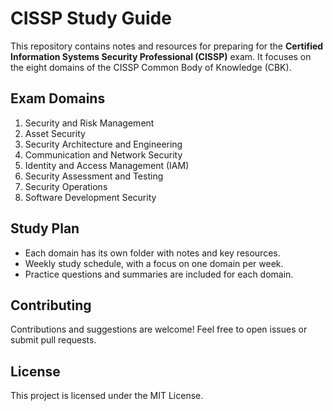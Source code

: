 # CISSP Study Guide

This repository contains notes and resources for preparing for the **Certified Information Systems Security Professional (CISSP)** exam. It focuses on the eight domains of the CISSP Common Body of Knowledge (CBK).

## Exam Domains

1. Security and Risk Management
2. Asset Security
3. Security Architecture and Engineering
4. Communication and Network Security
5. Identity and Access Management (IAM)
6. Security Assessment and Testing
7. Security Operations
8. Software Development Security

## Study Plan

- Each domain has its own folder with notes and key resources.
- Weekly study schedule, with a focus on one domain per week.
- Practice questions and summaries are included for each domain.

## Contributing

Contributions and suggestions are welcome! Feel free to open issues or submit pull requests.

## License

This project is licensed under the MIT License.


